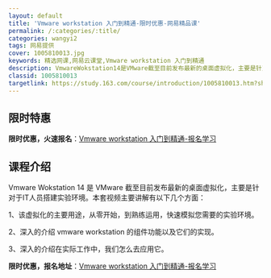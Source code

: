 ```yaml
---
layout: default
title: 'Vmware workstation 入门到精通-限时优惠-网易精品课'
permalink: /:categories/:title/
categories: wangyi2
tags: 网易提供
cover: 1005810013.jpg
keywords: 精选网课,网易云课堂,Vmware workstation 入门到精通
description: VmwareWokstation14是VMware截至目前发布最新的桌面虚拟化，主要是针对于IT人员搭建实验环境。本套视
classid: 1005810013
targetlink: https://study.163.com/course/introduction/1005810013.htm?share=1&shareId=1025206652&utm_campaign=share&utm_medium=iphoneShare&utm_source=&utm_u=1025206652
---
```


## 限时特惠

**限时优惠，火速报名**：[Vmware workstation 入门到精通-报名学习](https://study.163.com/course/introduction/1005810013.htm?share=1&shareId=1025206652&utm_campaign=share&utm_medium=iphoneShare&utm_source=&utm_u=1025206652)

## 课程介绍

Vmware Wokstation 14 是 VMware 截至目前发布最新的桌面虚拟化，主要是针对于IT人员搭建实验环境。本套视频主要讲解有以下几个方面：

1、该虚拟化的主要用途，从零开始，到熟练运用，快速模拟您需要的实验环境。

2、深入的介绍 vmware workstation 的组件功能以及它们的实现。

3、深入的介绍在实际工作中，我们怎么去应用它。

**限时优惠，报名地址**：[Vmware workstation 入门到精通-报名学习](https://study.163.com/course/introduction/1005810013.htm?share=1&shareId=1025206652&utm_campaign=share&utm_medium=iphoneShare&utm_source=&utm_u=1025206652)

